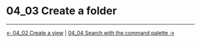 # 04_03 Create a folder

<!-- FooterStart -->
---
[← 04_02 Create a view](../04_02_create_a_view/README.md) | [04_04 Search with the command palette →](../04_04_search_with_the_command_palette/README.md)
<!-- FooterEnd -->
